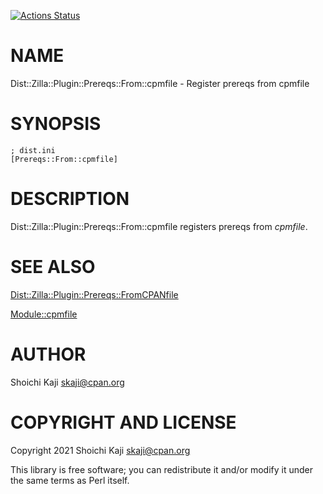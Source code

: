 [![Actions Status](https://github.com/skaji/Dist-Zilla-Plugin-Prereqs-From-cpmfile/actions/workflows/test.yml/badge.svg)](https://github.com/skaji/Dist-Zilla-Plugin-Prereqs-From-cpmfile/actions)

# NAME

Dist::Zilla::Plugin::Prereqs::From::cpmfile - Register prereqs from cpmfile

# SYNOPSIS

    ; dist.ini
    [Prereqs::From::cpmfile]

# DESCRIPTION

Dist::Zilla::Plugin::Prereqs::From::cpmfile registers prereqs from _cpmfile_.

# SEE ALSO

[Dist::Zilla::Plugin::Prereqs::FromCPANfile](https://metacpan.org/pod/Dist%3A%3AZilla%3A%3APlugin%3A%3APrereqs%3A%3AFromCPANfile)

[Module::cpmfile](https://metacpan.org/pod/Module%3A%3Acpmfile)

# AUTHOR

Shoichi Kaji <skaji@cpan.org>

# COPYRIGHT AND LICENSE

Copyright 2021 Shoichi Kaji <skaji@cpan.org>

This library is free software; you can redistribute it and/or modify
it under the same terms as Perl itself.
